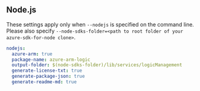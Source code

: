## Node.js

These settings apply only when `--nodejs` is specified on the command line.
Please also specify `--node-sdks-folder=<path to root folder of your azure-sdk-for-node clone>`.

``` yaml $(nodejs)
nodejs:
  azure-arm: true
  package-name: azure-arm-logic
  output-folder: $(node-sdks-folder)/lib/services/logicManagement
  generate-license-txt: true
  generate-package-json: true
  generate-readme-md: true
```
